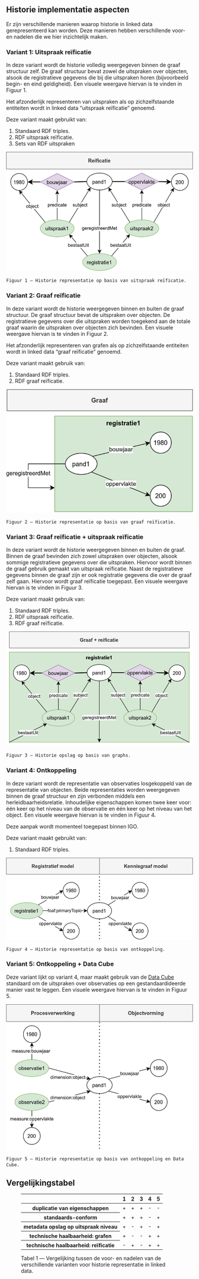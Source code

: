 ## Historie implementatie aspecten

Er zijn verschillende manieren waarop historie in linked data gerepresenteerd kan worden.  Deze manieren hebben verschillende voor- en nadelen die we hier inzichtelijk maken.

### Variant 1: Uitspraak reïficatie

In deze variant wordt de historie volledig weergegeven binnen de graaf structuur zelf.  De graaf structuur bevat zowel de uitspraken over objecten, alsook de registratieve gegevens die bij die uitspraken horen (bijvoorbeeld begin- en eind geldigheid).  Een visuele weergave hiervan is te vinden in Figuur 1.

Het afzonderlijk representeren van uitspraken als op zichzelfstaande entiteiten wordt in linked data “uitspraak reïficatie” genoemd.

Deze variant maakt gebruikt van:
1. Standaard RDF triples.
2. RDF uitspraak reïficatie.
3. Sets van RDF uitspraken

![](../media/historie-uitspraak.png)

    Figuur 1 ― Historie representatie op basis van uitspraak reïficatie.

### Variant 2: Graaf reïficatie

In deze variant wordt de historie weergegeven binnen en buiten de graaf structuur.  De graaf structuur bevat de uitspraken over objecten.  De registratieve gegevens over die uitspraken worden toegekend aan de totale graaf waarin de uitspraken over objecten zich bevinden.  Een visuele weergave hiervan is te vinden in Figuur 2.

Het afzonderlijk representeren van grafen als op zichzelfstaande entiteiten wordt in linked data “graaf reïficatie” genoemd.

Deze variant maakt gebruik van:
1. Standaard RDF triples.
2. RDF graaf reïficatie.

![](media/historie-graaf.png)

    Figuur 2 ― Historie representatie op basis van graaf reïficatie.

### Variant 3: Graaf reïficatie + uitspraak reïficatie

In deze variant wordt de historie weergegeven binnen en buiten de graaf.  Binnen de graaf bevinden zich zowel uitspraken over objecten, alsook sommige registratieve gegevens over die uitspraken.  Hiervoor wordt binnen de graaf gebruik gemaakt van uitspraak reïficatie.  Naast de registratieve gegevens binnen de graaf zijn er ook registratie gegevens die over de graaf zelf gaan.  Hiervoor wordt graaf reïficatie toegepast.  Een visuele weergave hiervan is te vinden in Figuur 3.

Deze variant maakt gebruik van:
1. Standaard RDF triples.
2. RDF uitspraak reïficatie.
3. RDF graaf reïficatie.

![](media/historie-graaf-uitspraak.png)

    Figuur 3 ― Historie opslag op basis van graphs.

### Variant 4: Ontkoppeling

In deze variant wordt de representatie van observaties losgekoppeld van de representatie van objecten.  Beide representaties worden weergegeven binnen de graaf structuur en zijn verbonden middels een herleidbaarheidsrelatie.  Inhoudelijke eigenschappen komen twee keer voor: één keer op het niveau van de observatie en één keer op het niveau van het object.  Een visuele weergave hiervan is te vinden in Figuur 4.

Deze aanpak wordt momenteel toegepast binnen IGO.

Deze variant maakt gebruikt van:
1. Standaard RDF triples.

![](../media/historie-soc.png)

    Figuur 4 ― Historie representatie op basis van ontkoppeling.

### Variant 5: Ontkoppeling + Data Cube

Deze variant lijkt op variant 4, maar maakt gebruik van de [Data Cube](https://www.w3.org/TR/vocab-data-cube/) standaard om de uitspraken over observaties op een gestandaardideerde manier vast te leggen.  Een visuele weergave hiervan is te vinden in Figuur 5.

![](../media/historie-soc-data-cube.png)

    Figuur 5 ― Historie representatie op basis van ontkoppeling en Data Cube.

## Vergelijkingstabel

<figure>
  <table>
    <thead>
      <tr><th></th><th>1</th><th>2</th><th>3</th><th>4</th><th>5</th></tr>
    </thead>
    <tbody>
      <tr><th>duplicatie van eigenschappen</th><td>+</td><td>+</td><td>+</td><td>-</td><td>-</td></tr>
      <tr><th>standaards-conform</th><td>+</td><td>+</td><td>+</td><td>-</td><td>+</td></tr>
      <tr><th>metadata opslag op uitspraak niveau</th><td>+</td><td>-</td><td>+</td><td>-</td><td>+</td></tr>
      <tr><th>technische haalbaarheid: grafen</th><td>+</td><td>-</td><td>-</td><td>+</td><td>+</td></tr>
      <tr><th>technische haalbaarheid: reïficatie</th><td>-</td><td>+</td><td>-</td><td>+</td><td>+</td></tr>
    </tbody>
  </table>
  <figcaption>
    Tabel 1 ― Vergelijking tussen de voor- en nadelen van de verschillende varianten voor historie representatie in linked data.
  </figcaption>
</figure>
